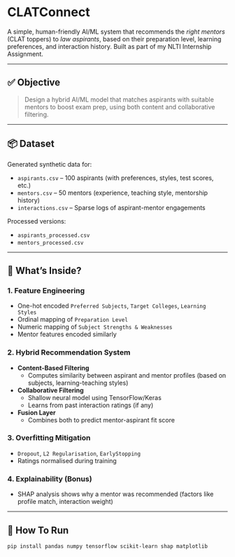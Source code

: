 # CLATConnect

A simple, human-friendly AI/ML system that recommends the *right mentors* (CLAT toppers) to *law aspirants*, based on their preparation level, learning preferences, and interaction history. Built as part of my NLTI Internship Assignment.

---

## ✅ Objective

> Design a hybrid AI/ML model that matches aspirants with suitable mentors to boost exam prep, using both content and collaborative filtering.

---

## 📦 Dataset

Generated synthetic data for:
- `aspirants.csv` – 100 aspirants (with preferences, styles, test scores, etc.)
- `mentors.csv` – 50 mentors (experience, teaching style, mentorship history)
- `interactions.csv` – Sparse logs of aspirant-mentor engagements

Processed versions:  
- `aspirants_processed.csv`  
- `mentors_processed.csv`

---

## 🧠 What’s Inside?

### 1. **Feature Engineering**
- One-hot encoded `Preferred Subjects`, `Target Colleges`, `Learning Styles`
- Ordinal mapping of `Preparation Level`
- Numeric mapping of `Subject Strengths & Weaknesses`
- Mentor features encoded similarly

### 2. **Hybrid Recommendation System**
- **Content-Based Filtering**  
  - Computes similarity between aspirant and mentor profiles (based on subjects, learning-teaching styles)
- **Collaborative Filtering**  
  - Shallow neural model using TensorFlow/Keras  
  - Learns from past interaction ratings (if any)
- **Fusion Layer**  
  - Combines both to predict mentor-aspirant fit score

### 3. **Overfitting Mitigation**
- `Dropout`, `L2 Regularisation`, `EarlyStopping`  
- Ratings normalised during training

### 4. **Explainability (Bonus)**
- SHAP analysis shows why a mentor was recommended (factors like profile match, interaction weight)

---

## 🔧 How To Run

```bash
pip install pandas numpy tensorflow scikit-learn shap matplotlib
